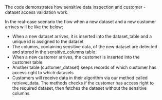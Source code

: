 The code demonstrates how sensitive data inspection and customer - dataset access validation work. 

In the real-case scenario the flow when a new dataset and a new customer arrives will be like the below;

- When a new dataset arrives, it is inserted into the dataset_table and a unique id is assigned to the dataset
- The columns, containing sensitive data, of the new dataset are detected and stored in the sensitive_columns table  
- When a new customer arrives, the customer is inserted into the customer table 
- Another table (customer_dataset) keeps records of which customer has access right to which datasets
- Customers will receive data in their algorithm via our method called retrieve_data. The methods checks if the customer has access right to the required dataset, then fetches the dataset without the sensitive columns
